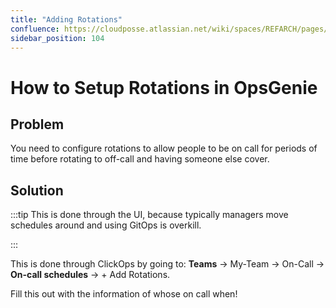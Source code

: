 ```yaml
---
title: "Adding Rotations"
confluence: https://cloudposse.atlassian.net/wiki/spaces/REFARCH/pages/1277788177/How+to+Setup+Rotations+in+OpsGenie
sidebar_position: 104
---
```


# How to Setup Rotations in OpsGenie

## Problem
You need to configure rotations to allow people to be on call for periods of time before rotating to off-call and having someone else cover.

## Solution

:::tip
This is done through the UI, because typically managers move schedules around and using GitOps is overkill.

:::

This is done through ClickOps by going to:
**Teams** → My-Team → On-Call → **On-call schedules** → + Add Rotations.

Fill this out with the information of whose on call when!


